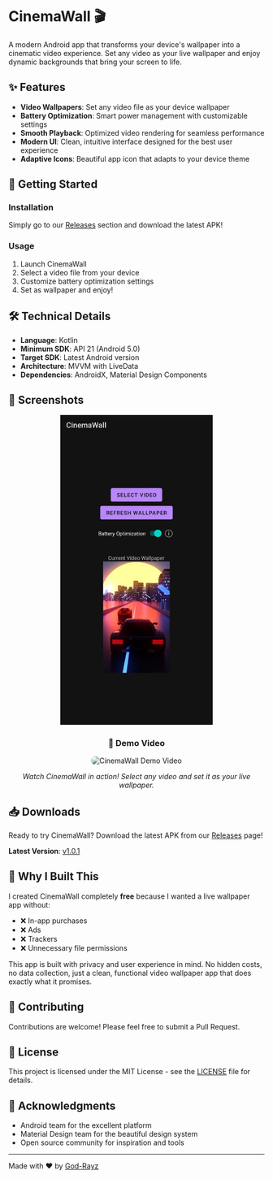 # CinemaWall 🎬

A modern Android app that transforms your device's wallpaper into a cinematic video experience. Set any video as your live wallpaper and enjoy dynamic backgrounds that bring your screen to life.

## ✨ Features

- **Video Wallpapers**: Set any video file as your device wallpaper
- **Battery Optimization**: Smart power management with customizable settings
- **Smooth Playback**: Optimized video rendering for seamless performance
- **Modern UI**: Clean, intuitive interface designed for the best user experience
- **Adaptive Icons**: Beautiful app icon that adapts to your device theme

## 🚀 Getting Started

### Installation

Simply go to our [Releases](https://github.com/God-Rayz/CinemaWall/releases) section and download the latest APK!

### Usage

1. Launch CinemaWall
2. Select a video file from your device
3. Customize battery optimization settings
4. Set as wallpaper and enjoy!

## 🛠️ Technical Details

- **Language**: Kotlin
- **Minimum SDK**: API 21 (Android 5.0)
- **Target SDK**: Latest Android version
- **Architecture**: MVVM with LiveData
- **Dependencies**: AndroidX, Material Design Components

## 📱 Screenshots

<div align="center">
  <img src="demo.jpg" alt="CinemaWall Screenshot" width="300"/>
  
  ### 🎥 Demo Video
  <img src="demo.gif" alt="CinemaWall Demo Video" width="300" style="border-radius: 8px;"/>
  
  <p><em>Watch CinemaWall in action! Select any video and set it as your live wallpaper.</em></p>
</div>

## 📥 Downloads

Ready to try CinemaWall? Download the latest APK from our [Releases](https://github.com/God-Rayz/CinemaWall/releases) page!

**Latest Version**: [v1.0.1](https://github.com/God-Rayz/CinemaWall/releases/latest)

## 🎯 Why I Built This

I created CinemaWall completely **free** because I wanted a live wallpaper app without:
- ❌ In-app purchases
- ❌ Ads
- ❌ Trackers
- ❌ Unnecessary file permissions

This app is built with privacy and user experience in mind. No hidden costs, no data collection, just a clean, functional video wallpaper app that does exactly what it promises.

## 🤝 Contributing

Contributions are welcome! Please feel free to submit a Pull Request.

## 📄 License

This project is licensed under the MIT License - see the [LICENSE](LICENSE) file for details.

## 🙏 Acknowledgments

- Android team for the excellent platform
- Material Design team for the beautiful design system
- Open source community for inspiration and tools

---

Made with ❤️ by [God-Rayz](https://github.com/God-Rayz)
